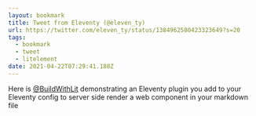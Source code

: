 ```yaml
---
layout: bookmark
title: Tweet from Eleventy (@eleven_ty)
url: https://twitter.com/eleven_ty/status/1384962580423323649?s=20
tags:
  - bookmark
  - tweet
  - litelement
date: 2021-04-22T07:29:41.180Z
---
```

Here is [@BuildWithLit](https://twitter.com/buildWithLit) demonstrating an Eleventy plugin you add to your Eleventy config to server side render a web component in your markdown file